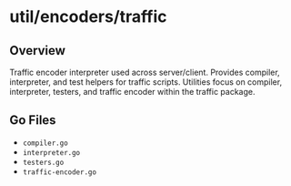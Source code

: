 # util/encoders/traffic

## Overview

Traffic encoder interpreter used across server/client. Provides compiler, interpreter, and test helpers for traffic scripts. Utilities focus on compiler, interpreter, testers, and traffic encoder within the traffic package.

## Go Files

- `compiler.go`
- `interpreter.go`
- `testers.go`
- `traffic-encoder.go`
